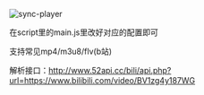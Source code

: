![sync-player](https://socialify.git.ci/huankong233/sync-player/image?description=1&descriptionEditable=%E5%90%8C%E6%AD%A5%E6%92%AD%E6%94%BE%E5%99%A8&font=Inter&forks=1&issues=1&language=1&logo=https%3A%2F%2Fhuankong.top%2Ffavicon.ico&name=1&owner=1&pattern=Circuit%20Board&pulls=1&stargazers=1&theme=Dark)

在script里的main.js里改好对应的配置即可

支持常见mp4/m3u8/flv(b站)

解析接口：http://www.52api.cc/bili/api.php?url=https://www.bilibili.com/video/BV1zg4y187WG
